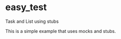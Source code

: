 easy_test
=========

Task and List using stubs

This is a simple example that uses mocks and stubs.

